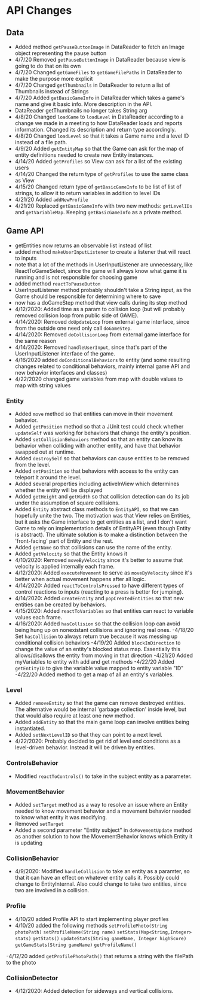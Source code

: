 # API Changes

## Data
- Added method ``getPauseButtonImage`` in DataReader to fetch an Image object representing
the pause button
- 4/7/20 Removed ``getPauseButtonImage`` in DataReader because view is going to do that on its own
- 4/7/20 Changed ``getGameFiles`` to ``getGameFilePaths`` in DataReader to make the purpose more explicit
- 4/7/20 Changed ``getThumbnails`` in DataReader to return a list of Thumbnails instead of Strings
- 4/7/20 Added ``getBasicGameInfo`` in DataReader which takes a game's name and give it basic info. More description in the API.
- DataReader getThumbnails no longer takes String arg
- 4/8/20 Changed ``loadGame`` to ``loadLevel`` in DataReader according to a change we made in a meeting to how 
DataReader loads and reports information. Changed its description and return type accordingly.
- 4/8/20 Changed ``loadLevel`` so that it takes a Game name and a level ID instead of a file path.
- 4/9/20 Added ``getEntityMap`` so that the Game can ask for the map of entity definitions needed to
create new Entity instances.
- 4/14/20 Added ``getProfiles`` so View can ask for a list of the existing users
- 4/14/20 Changed the return type of ``getProfiles`` to use the same class as View
- 4/15/20 Changed return type of ``getBasicGameInfo`` to be list of list of strings, to allow
it to return variables in addition to level IDs
- 4/21/20 Added ``addNewProfile``
- 4/21/20 Replaced ``getBasicGameInfo`` with two new methods: ``getLevelIDs`` and ``getVariableMap``. Keeping 
``getBasicGameInfo`` as a private method.

## Game API
- getEntities now returns an observable list instead of list
- added method ``makeUserInputListener`` to create a listener that will react to inputs
- note that a lot of the methods in UserInputListener are unnecessary, like ReactToGameSelect,
since the game will always know what game it is running and is not responsible for choosing game
- added method ``reactToPauseButton``
- UserInputListener method probably shouldn't take a String input, as the Game should be
responsible for determining where to save
- now has a doGameStep method that view calls during its step method
- 4/12/2020: Added time as a param to collision loop (but will probably removed 
collision loop from public side of GAME).
- 4/14/2020: Removed ``doUpdateLoop`` from external game interface, since from the outside
one need only call ``doGameStep``.
- 4/14/2020: Removed ``doCollisionLoop`` from external game interface for the same reason
- 4/14/2020: Removed ``handleUserInput``, since that's part of the UserInputListener interface of
the game.
- 4/16/2020 added ``doConditionalBehaviors`` to entity (and some resulting changes related to
conditional behaviors, mainly internal game API and new behavior interfaces and classes)
- 4/22/2020 changed game variables from map with double values to map with string values 

### Entity
- Added ``move`` method so that entities can move in their movement behavior.
- Added ``getPosition`` method so that a JUnit test could check whether ``updateSelf`` was working for
behaviors that change the entity's position.
- Added ``setCollisionBehaviors`` method so that an entity can know its behavior when colliding
with another entity, and have that behavior swapped out at runtime.
- Added ``destroySelf`` so that behaviors can cause entities to be removed from the level.
- Added ``setPosition`` so that behaviors with access to the entity can teleport it around the level.
- Added several properties including activeInView which determines whether the entity will be
displayed
- Added ``getHeight`` and ``getWidth`` so that collision detection can do its job 
under the assumption of square collisions.
- Added ``Entity`` abstract class methods to ``EntityAPI``, so that we can hopefully unite the two.
The motivation was that View relies on Entities, but it asks the Game interface to get entities
as a list, and I don't want Game to rely on implementation details of EntityAPI (even though Entity
is abstract). The ultimate solution is to make a distinction between the 'front-facing' part of Entity
and the rest.
- Added ``getName`` so that collisions can use the name of the entity.
- Added ``getVelocity`` so that the Entity knows it 
- 4/10/2020: Removed ``moveByVelocity`` since it's better to assume that velocity is
applied internally each frame.
- 4/12/2020: Added ``executeMovement`` to serve as ``moveByVelocity`` since it's
better when actual movement happens after all logic.
- 4/14/2020: Added ``reactToControlsPressed`` to have different types of control reactions
to inputs (reacting to a press is better for jumping).
- 4/14/2020: Added ``createEntity`` and ``popCreatedEntities`` so that new
entities can be created by behaviors.
- 4/15/2020: Added ``reactToVariables`` so that entities can react to variable values each frame.
- 4/16/2020: Added ``hasCollision`` so that the collision loop can avoid being hung up on nonexistant
collisions and ignoring real ones.
-4/18/20 Set ``hasCollision`` to always return true because it was messing up conditional collision
behaviors
-4/19/20 Added ``blockInDirection`` to change the value of an entity's blocked status map. Essentially
this allows/disallows the entity from moving in that direction
-4/21/20 Added myVariables to entity with add and get methods
-4/22/20 Added ``getEntityID`` to give the variable value mapped to entity variable "ID"
-4/22/20 Added method to get a map of all an entity's variables.
### Level
- Added ``removeEntity`` so that the game can remove destroyed entities.
The alternative would be internal 'garbage collection' inside level, but that would also require
at least one new method.
- Added ``addEntity`` so that the main game loop can involve entities being instantiated.
- Added ``setNextLevelID`` so that they can point to a next level.
- 4/22/2020: Probably decided to get rid of level end conditions as a level-driven behavior. Instead it will be
driven by entities.
### ControlsBehavior
- Modified ``reactToControls()`` to take in the subject entity as a parameter.


### MovementBehavior
- Added ``setTarget`` method as a way to resolve an issue where an Entity needed to know 
movement behavior and a movement behavior needed to know what entity it was modifying.
- Removed ``setTarget`` 
- Added a second parameter "Entity subject"  in ``doMovementUpdate`` method as another solution to how the MovementBehavior knows which Entity it
is updating 

### CollisionBehavior
- 4/9/2020: Modified ``handleCollision`` to take an entity as a paramter, so that
it can have an effect on whatever entity calls it. Possibly could change to EntityInternal.
Also could change to take two entities, since two are involved in a collision.

### Profile
- 4/10/20 added Profile API to start implementing player profiles
- 4/10/20 added  the following methods
    ``setProfilePhoto(String photoPath)``
    ``setProfileName(String name)``
    ``setStats(Map<String,Integer> stats)``
    ``getStats()``
    ``updateStats(String gameName, Integer highScore)``
    ``getGameStats(String gameName)``
    ``getProfileName()``
    
-4/12/20 added ``getProfilePhotoPath()`` that returns a string with the filePath to the photo

### CollisionDetector
- 4/12/2020: Added detection for sideways and vertical collisions.


